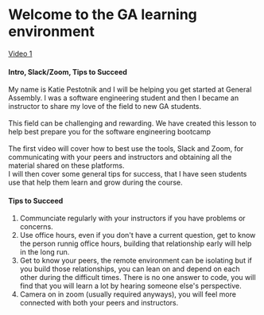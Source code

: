 # Welcome to the GA learning environment

[Video 1]()

#### Intro, Slack/Zoom, Tips to Succeed
<p>My name is Katie Pestotnik and I will be helping you get started at General Assembly. I was a software engineering student and then I became an instructor to share my love of the field to new GA students.<br><br>
This field can be challenging and rewarding. We have created this lesson to help best prepare you for the software engineering bootcamp<br><br>
The first video will cover how to best use the tools, Slack and Zoom, for communicating with your peers and instructors and obtaining all the material shared on these platforms.<br>
I will then cover some general tips for success, that I have seen students use that help them learn and grow during the course. 
</p>

#### Tips to Succeed
1. Communciate regularly with your instructors if you have problems or concerns.
2. Use office hours, even if you don't have a current question, get to know the person runnig office hours, building that relationship early will help in the long run.
3. Get to know your peers, the remote environment can be isolating but if you build those relationships, you can lean on and depend on each other during the difficult times. There is no one answer to code, you will find that you will learn a lot by hearing someone else's perspective. 
4. Camera on in zoom (usually required anyways), you will feel more connected with both your peers and instructors. 
